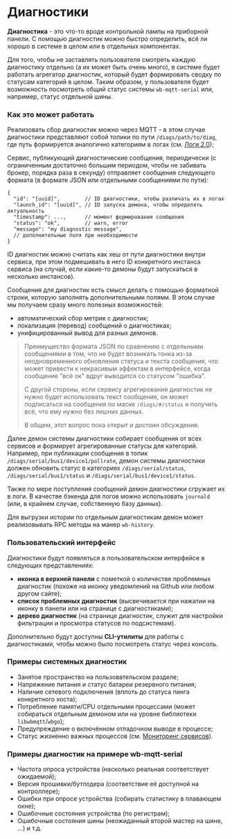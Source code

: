 # Диагностики

**Диагностика** - это что-то вроде контрольной лампы на приборной панели. С помощью диагностик можно быстро определить, всё ли хорошо в системе в целом или в отдельных компонентах.

Для того, чтобы не заставлять пользователя смотреть каждую диагностику отдельно \(а их может быть очень много\), в системе будет работать агрегатор диагностик, который будет формировать сводку по статусам категорий в целом. Таким образом, у пользователя будет возможность посмотреть общий статус системы `wb-mqtt-serial` или, например, статус отдельной шины.

### Как это может работать

Реализовать сбор диагностик можно через MQTT - в этом случае диагностики представляют собой топики по пути `/diags/path/to/diag`, где путь формируется аналогично категориям в логах \(см. [Логи 2.0](../logs_2_0.md)\);

Cервис, публикующий диагностические сообщения, периодически \(с ограниченным достаточно большим периодом, чтобы не забивать брокер, порядка раза в секунду\) отправляет сообщения следующего формата \(в формате JSON или отдельными сообщениями по пути\):

```text
{
  "id": "[uuid]",        // ID диагностики, чтобы различать их в логах
  "launch_id": "[uuid]", // ID запуска демона, чтобы определять актуальность
  "timestamp": ...,      // момент формирования сообщения
  "status": "ok",        // warn, error
  "message": "my diagnostic message",
  // дополнительные поля при необходимости
}
```

ID диагностик можно считать как хеш от пути диагностики внутри сервиса, при этом подмешивать в него ID конкретного инстанса сервиса \(на случай, если какие-то демоны будут запускаться в несколько инстансов\).

Сообщения для диагностик есть смысл делать с помощью форматной строки, которую заполнять дополнительными полями. В этом случае мы получаем сразу много полезных возможностей:

* автоматический сбор метрик с диагностик;
* локализация \(перевод\) сообщений о диагностиках;
* унифицированный вывод для разных демонов.

> Преимущество формата JSON по сравнению с отдельными сообщениями в том, что не будет возникать гонка из-за неодновременного обновления статуса и текста сообщения, что может привести к некрасивым эффектам в интерфейсе, когда сообщение "всё ок" вдруг выводится со статусом "ошибка".
>
> С другой стороны, если сервису агрегирования диагностик не нужно будет использовать текст сообщения, он может подписаться на сообщения по маске `/diags/#/status` и получить всё, что ему нужно без лишних данных.
>
> В общем, этот вопрос пока открыт и достоин обсуждения.

Далее демон системы диагностики собирает сообщения от всех сервисов и формирует агрегированные статусы для категорий. Например, при публикации сообщения в топик `/diags/serial/bus1/device1/pollrate`, демон системы диагностики должен обновить статус в категориях `/diags/serial/status`, `/diags/serial/bus1/status` и `/diags/serial/bus1/device1/status`.

Также по мере поступления сообщений демон диагностики сгружает их в логи. В качестве бэкенда для логов можно использовать `journald` \(или, в крайнем случае, собственную базу данных\).

Для выгрузки истории по отдельным диагностикам демон может реализовывать RPC методы на манер `wb-history`.

### Пользовательский интерфейс

Диагностики будут появляться в пользовательском интерфейсе в следующих представлениях:

* **иконка в верхней панели** с пометкой о количестве проблемных диагностик \(похоже на иконку уведомлений на Github или любом другом сайте\);
* **список проблемных диагностик** \(высвечивается при нажатии на иконку в панели или на странице с диагностиками\);
* **дерево диагностик** \(на странице диагностик, служит для настройки фильтрации и просмотра статусов по подсистемам\).

Дополнительно будут доступны **CLI-утилиты** для работы с диагностиками, чтобы можно было посмотреть статус через консоль.

### Примеры системных диагностик

* Занятое пространство на пользовательском разделе;
* Напряжение питания и статус батареи резервного питания;
* Наличие сетевого подключения \(вплоть до статуса пинга конкретного хоста\);
* Потребление памяти/CPU отдельными процессами \(может собираться отдельным демоном или на уровне библиотеки `libwbmqtt`/`wbgo`\);
* Предупреждение о включённом отладочном выводе в процессе;
* Статус жизненно важных процессов \(см. [Мониторинг сервисов](../systemd-monitoring.md)\).

### Примеры диагностик на примере wb-mqtt-serial

* Частота опроса устройства \(насколько реальная соответствует ожидаемой\);
* Версия прошивки/бутлодера \(соответствие её доступной на контроллере\);
* Ошибки при опросе устройства \(собирать статистику в плавающем окне\);
* Ошибочные состояния устройства \(по регистрам\);
* Ошибочные состояния шины \(неожиданный второй мастер на шине, ...\) и т.д.

